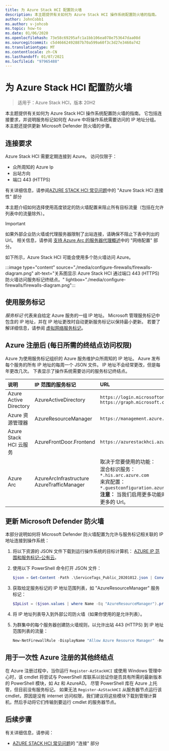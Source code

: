 ```yaml
---
title: 为 Azure Stack HCI 配置防火墙
description: 本主题提供有关如何为 Azure Stack HCI 操作系统配置防火墙的指南。
author: JohnCobb1
ms.author: v-johcob
ms.topic: how-to
ms.date: 01/06/2020
ms.openlocfilehash: 73e58c69295afc1a1bb106ea078e753647daa08d
ms.sourcegitcommit: c5d46662492887b70a599a60f3c3d27e3460a742
ms.translationtype: MT
ms.contentlocale: zh-CN
ms.lasthandoff: 01/07/2021
ms.locfileid: "97965488"
---
```

# <a name="configure-firewalls-for-azure-stack-hci"></a>为 Azure Stack HCI 配置防火墙

>适用于：Azure Stack HCI，版本 20H2

本主题提供有关如何为 Azure Stack HCI 操作系统配置防火墙的指南。 它包括连接要求，并说明服务标记如何在 Azure 中将操作系统需要访问的 IP 地址分组。 本主题还提供更新 Microsoft Defender 防火墙的步骤。

## <a name="connectivity-requirements"></a>连接要求
Azure Stack HCI 需要定期连接到 Azure。 访问仅限于：
- 众所周知的 Azure Ip
- 出站方向
- 端口 443 (HTTPS) 

有关详细信息，请参阅[AZURE STACK HCI 常见问题](../faq.md)中的 "Azure Stack HCI 连接性" 部分

本主题介绍如何选择使用高度锁定的防火墙配置来阻止所有目标流量（包括在允许列表中的流量除外）。

   >[!IMPORTANT]
   > 如果外部企业防火墙或代理服务器限制了出站连接，请确保不阻止下表中列出的 Url。 相关信息，请参阅 [支持 Azure Arc 的服务器代理概述](https://docs.microsoft.com/azure/azure-arc/servers/agent-overview#networking-configuration)中的 "网络配置" 部分。


如下所示，Azure Stack HCI 可能会使用多个防火墙访问 Azure。

:::image type="content" source="./media/configure-firewalls/firewalls-diagram.png" alt-text="关系图显示 Azure Stack HCI 通过端口 443 (HTTPS) 防火墙访问服务标记终结点。" lightbox="./media/configure-firewalls/firewalls-diagram.png":::

## <a name="working-with-service-tags"></a>使用服务标记
*服务标记* 代表来自给定 Azure 服务的一组 IP 地址。 Microsoft 管理服务标记中包含的 IP 地址，并在 IP 地址更改时自动更新服务标记以保持最小更新。 若要了解详细信息，请参阅 [虚拟网络服务标记](https://docs.microsoft.com/azure/virtual-network/service-tags-overview)。

## <a name="required-endpoint-daily-access-after-azure-registration"></a>Azure 注册后 (每日所需的终结点访问权限) 
Azure 为使用服务标记组织的 Azure 服务维护众所周知的 IP 地址。 Azure 发布每个服务的所有 IP 地址的每周一个 JSON 文件。 IP 地址不会经常更改，但是每年更改几次。 下表显示了操作系统需要访问的服务标记终结点。

| 说明                   | IP 范围的服务标记  | URL                                                                                 |
| :-----------------------------| :-----------------------  | :---------------------------------------------------------------------------------- |
| Azure Active Directory        | AzureActiveDirectory      | `https://login.microsoftonline.com`<br> `https://graph.microsoft.com`               |
| Azure 资源管理器        | AzureResourceManager      | `https://management.azure.com`                        |
| Azure Stack HCI 云服务 | AzureFrontDoor.Frontend   | `https://azurestackhci.azurefd.net` |
| Azure Arc                     | AzureArcInfrastructure<br> AzureTrafficManager | 取决于您要使用的功能：<br> 混合标识服务： `*.his.arc.azure.com`<br> 来宾配置： `*.guestconfiguration.azure.com`<br> **注意：** 当我们启用更多功能时，需要更多的 Url。 |

## <a name="update-microsoft-defender-firewall"></a>更新 Microsoft Defender 防火墙
本部分说明如何将 Microsoft Defender 防火墙配置为允许与服务标记相关联的 IP 地址连接到操作系统：

1. 将以下资源的 JSON 文件下载到运行操作系统的目标计算机： [AZURE IP 范围和服务标记–公有云](https://www.microsoft.com/download/details.aspx?id=56519)。

1. 使用以下 PowerShell 命令打开 JSON 文件：

    ```powershell
    $json = Get-Content -Path .\ServiceTags_Public_20201012.json | ConvertFrom-Json
    ```

1. 获取给定服务标记的 IP 地址范围列表，如 "AzureResourceManager" 服务标记：

    ```powershell
    $IpList = ($json.values | where Name -Eq "AzureResourceManager").properties.addressPrefixes
    ```

1. 将 IP 地址列表导入到外部公司防火墙（如果你使用的是允许列表）。

1. 为群集中的每个服务器创建防火墙规则，以允许出站 443 (HTTPS) 到 IP 地址范围列表的流量：

    ```powershell
    New-NetFirewallRule -DisplayName "Allow Azure Resource Manager" -RemoteAddress $IpList -Direction Outbound -LocalPort 443 -Protocol TCP -Action Allow -Profile Any -Enabled True
    ```

## <a name="additional-endpoint-for-one-time-azure-registration"></a>用于一次性 Azure 注册的其他终结点
在 Azure 注册过程中，当你运行 `Register-AzStackHCI` 或使用 Windows 管理中心时，该 cmdlet 将尝试与 PowerShell 库联系以验证你是否具有所需的最新版本的 PowerShell 模块，如 Az 和 AzureAD。 尽管 PowerShell 库在 Azure 上托管，但目前没有服务标记。 如果无法 `Register-AzStackHCI` 从服务器节点运行该 cmdlet，原因是没有 internet 访问权限，我们建议将这些模块下载到管理计算机，然后手动将它们传输到要运行 cmdlet 的服务器节点。

## <a name="next-steps"></a>后续步骤
有关详细信息，请参阅：
- [AZURE STACK HCI 常见问题](../faq.md)的 "连接" 部分
